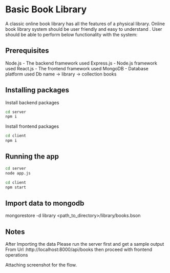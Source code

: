 
# Basic Book Library

A classic online book library has all the features of a physical library. Online book library system should be user friendly and easy to understand . User should be able to perform below functionality with the system: 

## Prerequisites

Node.js - The backend framework used
Express.js - Node.js framework used
React.js - The frontend framework used
MongoDB - Database platform used
Db name -> library -> collection books

## Installing packages

Install backend packages
```bash
cd server
npm i
```

Install frontend packages
```bash
cd client
npm i
```

## Running the app
```bash
cd server
node app.js
```
```bash
cd client
npm start
```
## Import data to mongodb
mongorestore -d library <path_to_directory>/library/books.bson

## Notes
After Importing the data
Please run the server first and get a sample output From Url :http://localhost:8000/api/books
then proceed with frontend operations

Attaching screenshot for the flow.

